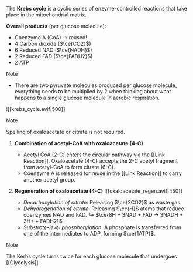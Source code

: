 The **Krebs cycle** is a cyclic series of enzyme-controlled reactions that take place in the mitochondrial matrix.

**Overall products** (per glucose molecule):
- Coenzyme A (CoA) → reused!
- 4 Carbon dioxide ($\ce{CO2}$)
- 6 Reduced NAD ($\ce{NADH}$)
- 2 Reduced FAD ($\ce{FADH2}$)
- 2 ATP

> [!note]
> - There are two pyruvate molecules produced per glucose molecule, everything needs to be multiplied by 2 when thinking about what happens to a single glucose molecule in aerobic respiration.

![[krebs_cycle.avif|500]]

> [!note]
> Spelling of oxaloacetate or citrate is not required.

1. **Combination of acetyl-CoA with oxaloacetate (4-C)**
	- Acetyl CoA (2-C) enters the circular pathway via the [[Link Reaction]]. Oxaloacetate (4-C) accepts the 2-C acetyl fragment from acetyl-CoA to form citrate (6-C).
	- Coenzyme A is released for reuse in the [[Link Reaction]] to carry another acetyl group.

2. **Regeneration of oxaloacetate (4-C)**
   ![[oxaloacetate_regen.avif|450]]
	- *Decarboxylation of citrate*: Releasing $\ce{2CO2}$ as waste gas.
	- *Dehydrogenation of citrate*: Releasing $\ce{H}$ atoms that reduce coenzymes NAD and FAD.
	  ↪️ $\ce{8H + 3NAD + FAD → 3NADH + 3H+ + FADH2}$
	- *Substrate-level phosphorylation*: A phosphate is transferred from one of the intermediates to ADP, forming $\ce{1ATP}$.

> [!note]
> The Kerbs cycle turns twice for each glucose molecule that undergoes [[Glycolysis]].

